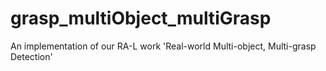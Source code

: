 # grasp_multiObject_multiGrasp
An implementation of our RA-L work 'Real-world Multi-object, Multi-grasp Detection'
